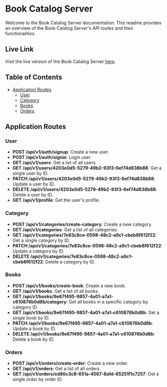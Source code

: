 # Book Catalog Server

Welcome to the Book Catalog Server documentation. This readme provides an overview of the Book Catalog Server's API routes and their functionalities.

## Live Link
Visit the live version of the Book Catalog Server [here](https://book-catallog-server-six.vercel.app).


## Table of Contents
- [Application Routes](#application-routes)
  - [User](#user)
  - [Category](#category)
  - [Books](#books)
  - [Orders](#orders)

## Application Routes

### User
- **POST /api/v1/auth/signup**: Create a new user.
- **POST /api/v1/auth/signin**: Login user.
- **GET /api/v1/users**: Get a list of all users.
- **GET /api/v1/users/4203e0d5-5279-49b2-93f3-6ef74d838b88**: Get a single user by ID.
- **PATCH /api/v1/users/4203e0d5-5279-49b2-93f3-6ef74d838b88**: Update a user by ID.
- **DELETE /api/v1/users/4203e0d5-5279-49b2-93f3-6ef74d838b88**: Delete a user by ID.
- **GET /api/v1/profile**: Get the user's profile.

### Category
- **POST /api/v1/categories/create-category**: Create a new category.
- **GET /api/v1/categories**: Get a list of all categories.
- **GET /api/v1/categories/7e83c8ce-0598-48c2-a9c1-cbeb8f612f22**: Get a single category by ID.
- **PATCH /api/v1/categories/7e83c8ce-0598-48c2-a9c1-cbeb8f612f22**: Update a category by ID.
- **DELETE /api/v1/categories/7e83c8ce-0598-48c2-a9c1-cbeb8f612f22**: Delete a category by ID.

### Books
- **POST /api/v1/books/create-book**: Create a new book.
- **GET /api/v1/books**: Get a list of all books.
- **GET /api/v1/books/9e67f495-9857-4a01-a7a1-c610876b0d8b/category**: Get all books in a specific category by category ID.
- **GET /api/v1/books/9e67f495-9857-4a01-a7a1-c610876b0d8b**: Get a single book by ID.
- **PATCH /api/v1/books/9e67f495-9857-4a01-a7a1-c610876b0d8b**: Update a book by ID.
- **DELETE /api/v1/books/9e67f495-9857-4a01-a7a1-c610876b0d8b**: Delete a book by ID.

### Orders
- **POST /api/v1/orders/create-order**: Create a new order.
- **GET /api/v1/orders**: Get a list of all orders.
- **GET /api/v1/orders/ed86c3c8-651a-4567-8afd-65251f1c7257**: Get a single order by order ID.


#
